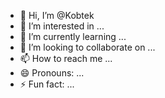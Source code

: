- 👋 Hi, I’m @Kobtek
- 👀 I’m interested in ...
- 🌱 I’m currently learning ...
- 💞️ I’m looking to collaborate on ...
- 📫 How to reach me ...
- 😄 Pronouns: ...
- ⚡ Fun fact: ...

<!---
Kobtek/Kobtek is a ✨ special ✨ repository because its `README.md` (this file) appears on your GitHub profile.
You can click the Preview link to take a look at your changes.
--->
